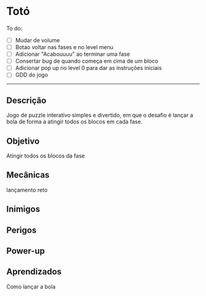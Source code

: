 # Totó

To do: 
- [ ] Mudar de volume
- [ ] Botao voltar nas fases e no level menu
- [ ] Adicionar "Acabouuuu" ao terminar uma fase
- [ ] Consertar bug de quando começa em cima de um bloco
- [ ] Adicionar pop up no level 0 para dar as instruções iniciais
- [ ] GDD do jogo
---

## Descrição
Jogo de puzzle interativo simples e divertido, em que o desafio é lançar a bola de forma a atingir todos os blocos em cada fase.

## Objetivo
Atingir todos os blocos da fase

## Mecânicas
lançamento reto 

## Inimigos


## Perigos


## Power-up


## Aprendizados
Como lançar a bola 
